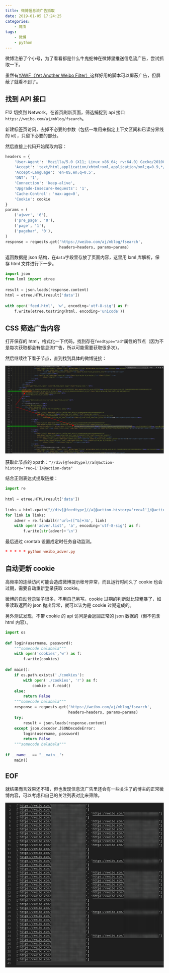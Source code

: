 ```yaml
---
title: 微博信息流广告抓取
date: 2019-01-05 17:24:25
categories:
    - 爬虫
tags:
    - 微博
    - python
---
```


微博注册了个小号，为了看看都是什么牛鬼蛇神在微博里推送信息流广告，尝试抓取一下。

虽然有[YAWF（Yet Another Weibo Filter）](https://github.com/tiansh/yaofang)这样好用的脚本可以屏蔽广告，但屏蔽了就看不到了。

<!-- more -->

## 找到 API 接口

F12 切换到 Network，在首页刷新页面，筛选捕捉到 api 接口`https://weibo.com/aj/mblog/fsearch`。

新建标签页访问，去掉不必要的参数（包括一堆用来指定上下文区间和已读分界线的 id），只留下必要的部分。

然后直接上代码开始爬取内容：

```python
headers = {
    'User-Agent': 'Mozilla/5.0 (X11; Linux x86_64; rv:64.0) Gecko/20100101 Firefox/64.0',
    'Accept': 'text/html,application/xhtml+xml,application/xml;q=0.9,*/*;q=0.8',
    'Accept-Language': 'en-US,en;q=0.5',
    'DNT': '1',
    'Connection': 'keep-alive',
    'Upgrade-Insecure-Requests': '1',
    'Cache-Control': 'max-age=0',
    'Cookie': cookie
}
params = (
    ('ajwvr', '6'),
    ('pre_page', '0'),
    ('page', '1'),
    ('pagebar', '0'),
)
response = requests.get('https://weibo.com/aj/mblog/fsearch',
                        headers=headers, params=params)
```

返回数据是 json 结构，在`data`字段里存放了页面内容，这里用 lxml 库解析，保存 html 文件进行下一步。

```python
import json
from lxml import etree

result = json.loads(response.content)
html = etree.HTML(result['data'])

with open('feed.html', 'w', encoding='utf-8-sig') as f:
    f.write(etree.tostring(html, encoding='unicode'))
```

## CSS 筛选广告内容

打开保存的 html，格式化一下代码，找到存在`feedtype="ad"`属性的节点（因为不是每次获取都会有信息流广告，所以可能需要获取很多次）。

然后继续往下看子节点，直到找到具体的微博链接：

![信息流HTML](/pic/2019-01-05-weibo-feed-adver/2019-01-05_17-47.png)

获取此节点的 xpath：`"//div[@feedtype]//a[@action-history='rec=1']/@action-data"`

结合正则表达式提取链接：

```python
import re

html = etree.HTML(result['data'])

links = html.xpath("//div[@feedtype]//a[@action-history='rec=1']/@action-data")
for link in links:
    adver = re.findall(r'url=([^&]+)&', link)
    with open('adver.list', 'a', encoding='utf-8-sig') as f:
        f.write(str(adver)+'\n')
```

最后通过 crontab 设置成定时任务自动监测。

```crontab.conf
* * * * * python weibo_adver.py
```

## 自动更新 cookie

高频率的连续访问可能会造成微博提示帐号异常，而且运行时间久了 cookie 也会过期，需要自动重新登录获取 cookie。

微博的自动登录轮子很多，不用自己另写。cookie 过期的判断就比较粗暴了，如果读取返回的 json 抛出异常，就可以认为是 cookie 过期造成的。

另外测试发现，不带 cookie 的 api 访问是会返回正常的 json 数据的（但不包含 html 内容）。

```python
import os

def login(username, password):
    """somecode balabala"""
    with open('cookies','w') as f:
        f.write(cookies)

def main():
    if os.path.exists('./cookies'):
        with open('./cookies', 'r') as f:
            cookie = f.read()
    else:
        return False
    """somecode balabala"""
    response = requests.get('https://weibo.com/aj/mblog/fsearch',
                            headers=headers, params=params)
    try:
        result = json.loads(response.content)
    except json.decoder.JSONDecodeError:
        login(username, password)
        return False
    """somecode balabala"""

if __name__ == "__main__":
    main()
```

## EOF

就结果而言效果还不错，但也发现信息流广告里还会有一些关注了的博主的正常微博内容，可以考虑和自己的关注列表对比来筛除。

![信息流广告](/pic/2019-01-05-weibo-feed-adver/2019-01-05_18-03.png)
